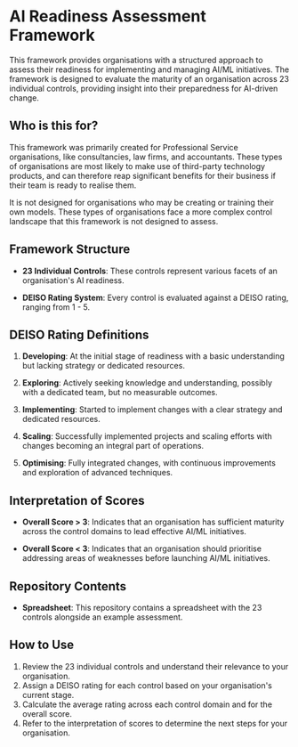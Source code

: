 # AI Readiness Assessment Framework

This framework provides organisations with a structured approach to assess their readiness for implementing and managing AI/ML initiatives. The framework is designed to evaluate the maturity of an organisation across 23 individual controls, providing insight into their preparedness for AI-driven change.

## Who is this for?

This framework was primarily created for Professional Service organisations, like consultancies, law firms, and accountants. These types of organisations are most likely to make use of third-party technology products, and can therefore reap significant benefits for their business if their team is ready to realise them.

It is not designed for organisations who may be creating or training their own models. These types of organisations face a more complex control landscape that this framework is not designed to assess.

## Framework Structure

- **23 Individual Controls**: These controls represent various facets of an organisation's AI readiness.

- **DEISO Rating System**: Every control is evaluated against a DEISO rating, ranging from 1 - 5. 

## DEISO Rating Definitions

1. **Developing**: At the initial stage of readiness with a basic understanding but lacking strategy or dedicated resources.

2. **Exploring**: Actively seeking knowledge and understanding, possibly with a dedicated team, but no measurable outcomes.

3. **Implementing**: Started to implement changes with a clear strategy and dedicated resources.

4. **Scaling**: Successfully implemented projects and scaling efforts with changes becoming an integral part of operations.

5. **Optimising**: Fully integrated changes, with continuous improvements and exploration of advanced techniques.

## Interpretation of Scores

- **Overall Score > 3**: Indicates that an organisation has sufficient maturity across the control domains to lead effective AI/ML initiatives.

- **Overall Score < 3**: Indicates that an organisation should prioritise addressing areas of weaknesses before launching AI/ML initiatives.

## Repository Contents

- **Spreadsheet**: This repository contains a spreadsheet with the 23 controls alongside an example assessment.

## How to Use

1. Review the 23 individual controls and understand their relevance to your organisation.
2. Assign a DEISO rating for each control based on your organisation's current stage.
3. Calculate the average rating across each control domain and for the overall score.
4. Refer to the interpretation of scores to determine the next steps for your organisation.
